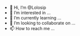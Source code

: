 - 👋 Hi, I’m @Lolosip
- 👀 I’m interested in ...
- 🌱 I’m currently learning ...
- 💞️ I’m looking to collaborate on ...
- 📫 How to reach me ...

<!---
Lolosip/Lolosip is a ✨ special ✨ repository because its `README.md` (this file) appears on your GitHub profile.
You can click the Preview link to take a look at your changes.
--->
